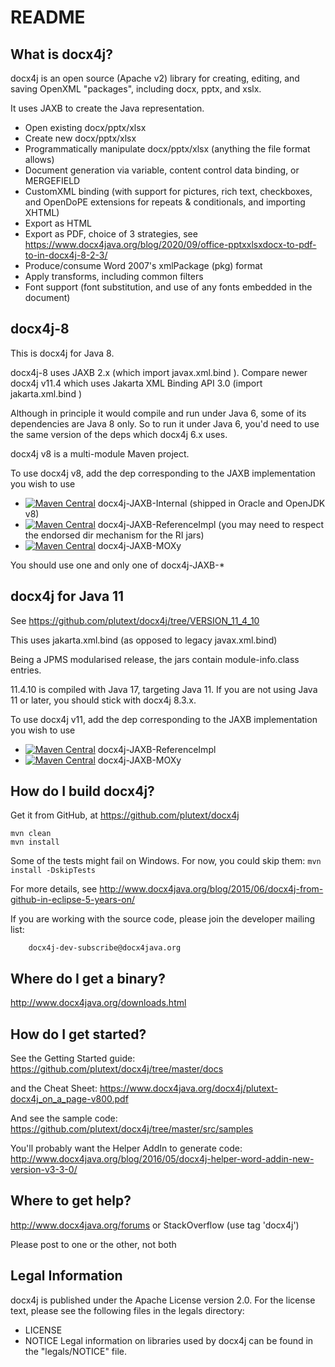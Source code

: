 README
======


What is docx4j?
---------------

docx4j is an open source (Apache v2) library for creating, editing, and saving OpenXML "packages", including docx, pptx, and xslx. 

It uses JAXB to create the Java representation.

- Open existing docx/pptx/xlsx 
- Create new docx/pptx/xlsx 
- Programmatically manipulate docx/pptx/xlsx (anything the file format allows)
- Document generation via variable, content control data binding, or MERGEFIELD
- CustomXML binding (with support for pictures, rich text, checkboxes, and OpenDoPE extensions for repeats & conditionals, and importing XHTML) 
- Export as HTML
- Export as PDF, choice of 3 strategies, see https://www.docx4java.org/blog/2020/09/office-pptxxlsxdocx-to-pdf-to-in-docx4j-8-2-3/ 
- Produce/consume Word 2007's xmlPackage (pkg) format
- Apply transforms, including common filters
- Font support (font substitution, and use of any fonts embedded in the document) 

docx4j-8
--------

This is docx4j for Java 8.

docx4j-8 uses JAXB 2.x (which import javax.xml.bind ). Compare newer docx4j v11.4 which uses Jakarta XML Binding API 3.0 (import jakarta.xml.bind )

Although in principle it would compile and run under Java 6, some of its dependencies are Java 8 only. So to run it under Java 6, you'd need to use the same version of the deps which docx4j 6.x uses.

docx4j v8 is a multi-module Maven project.

To use docx4j v8, add the dep corresponding to the JAXB implementation you wish to use

* [![Maven Central](https://maven-badges.herokuapp.com/maven-central/org.docx4j/docx4j-JAXB-Internal/badge.svg?gav=true)](https://maven-badges.herokuapp.com/maven-central/org.docx4j/docx4j-JAXB-Internal?gav=true)
 docx4j-JAXB-Internal (shipped in Oracle and OpenJDK v8)
* [![Maven Central](https://maven-badges.herokuapp.com/maven-central/org.docx4j/docx4j-JAXB-ReferenceImpl/badge.svg?gav=true)](https://maven-badges.herokuapp.com/maven-central/org.docx4j/docx4j-JAXB-ReferenceImpl?gav=true)
 docx4j-JAXB-ReferenceImpl (you may need to respect the endorsed dir mechanism for the RI jars)
* [![Maven Central](https://maven-badges.herokuapp.com/maven-central/org.docx4j/docx4j-JAXB-MOXy/badge.svg?gav=true)](https://maven-badges.herokuapp.com/maven-central/org.docx4j/docx4j-JAXB-MOXy?gav=true)
 docx4j-JAXB-MOXy

You should use one and only one of docx4j-JAXB-* 


docx4j for Java 11
------------------

See https://github.com/plutext/docx4j/tree/VERSION_11_4_10

This uses jakarta.xml.bind (as opposed to legacy javax.xml.bind)

Being a JPMS modularised release, the jars contain module-info.class entries.

11.4.10 is compiled with Java 17, targeting Java 11. If you are not using Java 11 or later, you should stick with docx4j 8.3.x.

To use docx4j v11, add the dep corresponding to the JAXB implementation you wish to use

* [![Maven Central](https://maven-badges.herokuapp.com/maven-central/org.docx4j/docx4j-JAXB-ReferenceImpl/badge.svg)](https://maven-badges.herokuapp.com/maven-central/org.docx4j/docx4j-JAXB-ReferenceImpl)
 docx4j-JAXB-ReferenceImpl
* [![Maven Central](https://maven-badges.herokuapp.com/maven-central/org.docx4j/docx4j-JAXB-MOXy/badge.svg)](https://maven-badges.herokuapp.com/maven-central/org.docx4j/docx4j-JAXB-MOXy)
 docx4j-JAXB-MOXy


How do I build docx4j?
----------------------

Get it from GitHub, at https://github.com/plutext/docx4j

```
mvn clean
mvn install
```

Some of the tests might fail on Windows.  For now, you could skip them: `mvn install -DskipTests`  

For more details, see http://www.docx4java.org/blog/2015/06/docx4j-from-github-in-eclipse-5-years-on/

If you are working with the source code, please join the developer
mailing list:

        docx4j-dev-subscribe@docx4java.org


Where do I get a binary?
------------------------

http://www.docx4java.org/downloads.html

How do I get started?
------------------

See the Getting Started guide:  https://github.com/plutext/docx4j/tree/master/docs

and the Cheat Sheet:  https://www.docx4java.org/docx4j/plutext-docx4j_on_a_page-v800.pdf

And see the sample code:  https://github.com/plutext/docx4j/tree/master/src/samples

You'll probably want the Helper AddIn to generate code:  http://www.docx4java.org/blog/2016/05/docx4j-helper-word-addin-new-version-v3-3-0/



Where to get help?
------------------

http://www.docx4java.org/forums or StackOverflow (use tag 'docx4j')

Please post to one or the other, not both


Legal Information
-----------------

docx4j is published under the Apache License version 2.0. For the license
text, please see the following files in the legals directory:
- LICENSE
- NOTICE
Legal information on libraries used by docx4j can be found in the 
"legals/NOTICE" file.
